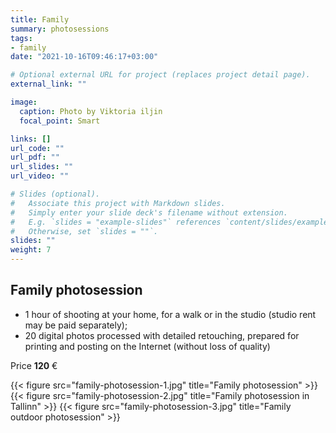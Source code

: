 ```yaml
---
title: Family 
summary: photosessions
tags:
- family
date: "2021-10-16T09:46:17+03:00"

# Optional external URL for project (replaces project detail page).
external_link: ""

image:
  caption: Photo by Viktoria iljin
  focal_point: Smart

links: []
url_code: ""
url_pdf: ""
url_slides: ""
url_video: ""

# Slides (optional).
#   Associate this project with Markdown slides.
#   Simply enter your slide deck's filename without extension.
#   E.g. `slides = "example-slides"` references `content/slides/example-slides.md`.
#   Otherwise, set `slides = ""`.
slides: ""
weight: 7
---
```


## Family photosession

* 1 hour of shooting at your home, for a walk or in the studio (studio rent may be paid separately);
* 20 digital photos processed with detailed retouching, prepared for printing and posting on the Internet (without loss of quality)

Price **120** €

{{< figure src="family-photosession-1.jpg" title="Family photosession" >}}
{{< figure src="family-photosession-2.jpg" title="Family photosession in Tallinn" >}}
{{< figure src="family-photosession-3.jpg" title="Family outdoor photosession" >}}